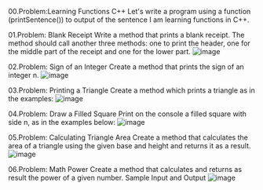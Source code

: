 00.Problem:Learning Functions C++
Let's write a program using a function (printSentence()) to output
of the sentence I am learning functions in C++.

01.Problem: Blank Receipt
Write a method that prints a blank receipt. The method should call another three methods: one to 
print the header, one for the middle part of the receipt and one for the lower part.
![image](https://github.com/Sasho80/10.Functions/assets/7139995/3a3d90bf-7ea9-40b5-9096-523cc8931b3f)

02.Problem: Sign of an Integer
Create a method that prints the sign of an integer n.
![image](https://github.com/Sasho80/10.Functions/assets/7139995/787062c2-89ab-4039-bd1a-d6c1e4e7fd09)

03.Problem: Printing a Triangle
Create a method which prints a triangle as in the examples:
![image](https://github.com/Sasho80/10.Functions/assets/7139995/a5985386-f423-4c68-891b-5a5b6c1ebd35)

04.Problem: Draw a Filled Square
Print on the console a filled square with side n, as in the examples below:
![image](https://github.com/Sasho80/10.Functions/assets/7139995/8c596fc3-793f-48cc-be49-616e5385d5dd)

05.Problem: Calculating Triangle Area
Create a method that calculates the area of a triangle using the given base and height and returns it 
as a result.
![image](https://github.com/Sasho80/10.Functions/assets/7139995/f9d3933e-2bce-4bc5-971e-2a17ca84bdb7)

06.Problem: Math Power
Create a method that calculates and returns as result the power of a given number.
Sample Input and Output
![image](https://github.com/Sasho80/10.Functions/assets/7139995/b8d99cb5-584e-476a-bb53-da0217ac0ee1)

